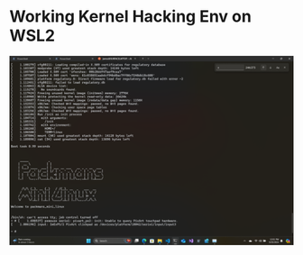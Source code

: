 # Working Kernel Hacking Env on WSL2

![Minimal kernel hacking env booted using qemu on WSL2!](image.png)
